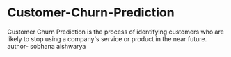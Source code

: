 # Customer-Churn-Prediction
Customer Churn Prediction is the process of identifying customers who are likely to stop using a company's service or product in the near future.
author- sobhana aishwarya
